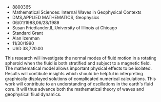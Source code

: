 
* 8800365
* Mathematical Sciences: Internal Waves in Geophysical Contexts
* DMS,APPLIED MATHEMATICS, Geophysics
* 06/01/1988,06/28/1989
* Susan Friedlander,IL,University of Illinois at Chicago
* Standard Grant
* Alan Izenman
* 11/30/1990
* USD 38,720.00

This research will investigate the normal modes of fluid motion in a rotating
spheroid when the fluid is both stratified and subject to a magnetic field. The
mathematical model allows important physical effects to be isolated. Results
will contibute insights which should be helpful in interpreting graphically
displayed solutions of complicated numerical calculations. This work will
contribute to an understanding of oscillations in the earth's fluid core. It
will thus advance both the mathematical theory of waves and geophysical fliud
dynamics.
